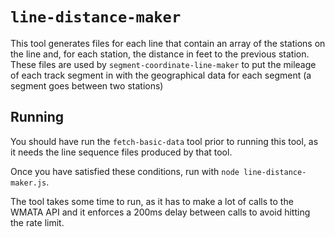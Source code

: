 # `line-distance-maker`

This tool generates files for each line that contain an array of the stations on the line and, for each station,
the distance in feet to the previous station. These files are used by `segment-coordinate-line-maker` to put the 
mileage of each track segment in with the geographical data for each segment (a segment goes between two stations)

## Running

You should have run the `fetch-basic-data` tool prior to running this tool, as it needs the line sequence files produced
by that tool. 

Once you have satisfied these conditions, run with `node line-distance-maker.js`.

The tool takes some time to run, as it has to make a lot of calls to the WMATA API and it enforces a 200ms delay between calls
to avoid hitting the rate limit. 